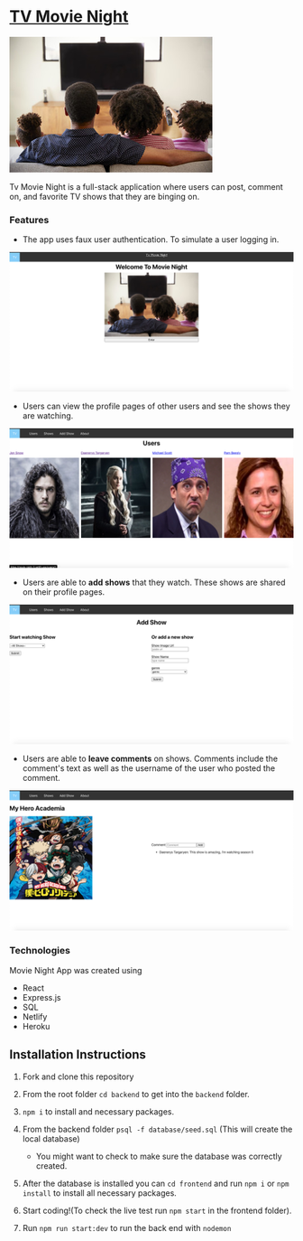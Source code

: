 # [TV Movie Night](https://movie-night-jf.netlify.app/)
![](frontend/src/images/landing_page.jpg)

Tv Movie Night is a full-stack application where users can post, comment on, and favorite TV shows that they are binging on.

### Features

- The app uses faux user authentication. To simulate a user logging in.

![](frontend/src/images/landing.png)

- Users can view the profile pages of other users and see the shows they are watching.

![](frontend/src/images/allUsers.png)


- Users are able to **add shows** that they watch. These shows are shared on their profile pages.

![](frontend/src/images/addShows.png)


- Users are able to **leave comments** on shows. Comments include the comment's text as well as the username of the user who posted the comment.

![](frontend/src/images/addComments.png)



### Technologies 



Movie Night App was created using

- React
- Express.js
- SQL
- Netlify
- Heroku

## **Installation Instructions**

1. Fork and clone this repository

2. From the root folder `cd backend`
to get into the `backend` folder.

3. `npm i` to install and necessary packages.

4. From the backend folder `psql -f database/seed.sql` (This will create the local database)
    - You might want to check to make sure the database was correctly created.

5. After the database is installed you can `cd frontend` and run `npm i` or `npm install` to install all necessary packages.

6. Start coding!(To check the live test run `npm start` in the frontend folder). 

7. Run `npm run start:dev` to run the back end with `nodemon` 